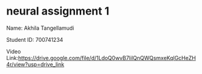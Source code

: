 # neural assignment 1

Name: Akhila Tangellamudi

Student ID: 700741234

Video Link:https://drive.google.com/file/d/1LdoQ0wvB7lilQnQWQsmxeKqlGcHeZH4r/view?usp=drive_link
